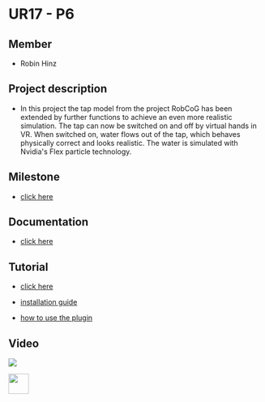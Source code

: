 # UR17 - P6

## Member
* Robin Hinz

## Project description

* In this project the tap model from the project RobCoG has been extended by further functions to achieve an even more realistic simulation. The tap can now be switched on and off by virtual hands in VR. When switched on, water flows out of the tap, which behaves physically correct and looks realistic. The water is simulated with Nvidia's Flex particle technology.

## Milestone

* [click here](Documentation/Milestone2.md)

## Documentation

* [click here](Documentation/Documentation.md)

## Tutorial

* [click here](Documentation/Tutorial.md)

* [installation guide](Documentation/HowToInstall.md)

* [how to use the plugin](Documentation/UWaterTapLogic.md)


## Video

![](https://media.giphy.com/media/YllbN0OSkjzqv6dW30/giphy.gif)

<img src="https://media.giphy.com/media/YllbN0OSkjzqv6dW30/giphy.gif" width="40" height="40" />
